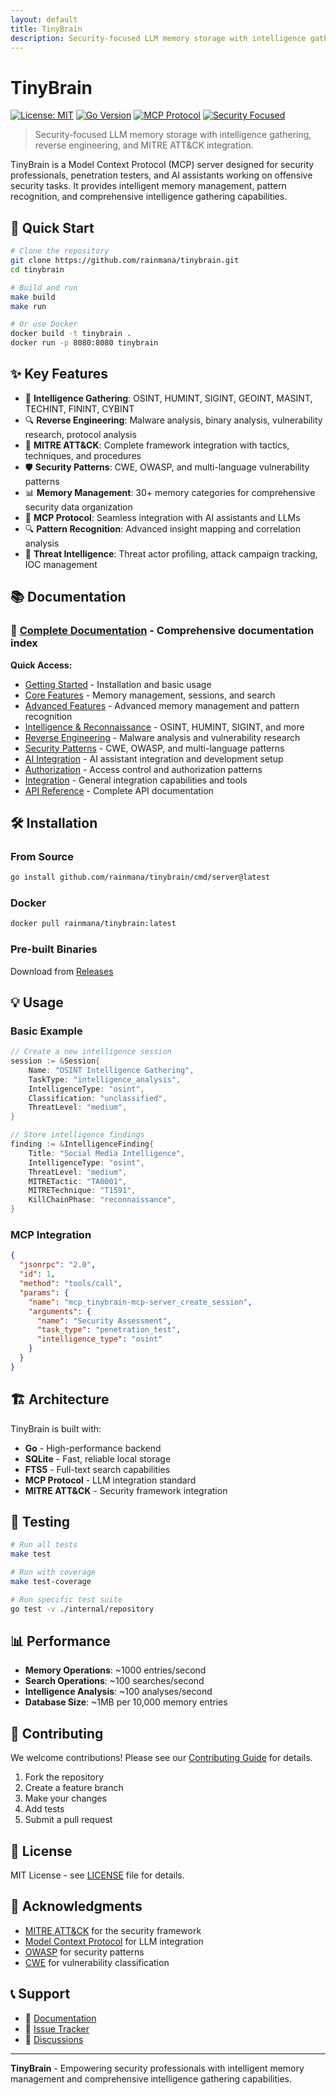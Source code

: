 ```yaml
---
layout: default
title: TinyBrain
description: Security-focused LLM memory storage with intelligence gathering, reverse engineering, and MITRE ATT&CK integration
---
```


<!-- Force rebuild - Dark theme test -->

# TinyBrain

[![License: MIT](https://img.shields.io/badge/License-MIT-yellow.svg)](https://opensource.org/licenses/MIT)
[![Go Version](https://img.shields.io/badge/Go-1.21+-blue.svg)](https://golang.org/)
[![MCP Protocol](https://img.shields.io/badge/MCP-Protocol-green.svg)](https://modelcontextprotocol.io/)
[![Security Focused](https://img.shields.io/badge/Security-Focused-red.svg)](https://github.com/rainmana/tinybrain)

> Security-focused LLM memory storage with intelligence gathering, reverse engineering, and MITRE ATT&CK integration.

TinyBrain is a Model Context Protocol (MCP) server designed for security professionals, penetration testers, and AI assistants working on offensive security tasks. It provides intelligent memory management, pattern recognition, and comprehensive intelligence gathering capabilities.

## 🚀 Quick Start

```bash
# Clone the repository
git clone https://github.com/rainmana/tinybrain.git
cd tinybrain

# Build and run
make build
make run

# Or use Docker
docker build -t tinybrain .
docker run -p 8080:8080 tinybrain
```

## ✨ Key Features

- 🧠 **Intelligence Gathering**: OSINT, HUMINT, SIGINT, GEOINT, MASINT, TECHINT, FININT, CYBINT
- 🔍 **Reverse Engineering**: Malware analysis, binary analysis, vulnerability research, protocol analysis
- 🎯 **MITRE ATT&CK**: Complete framework integration with tactics, techniques, and procedures
- 🛡️ **Security Patterns**: CWE, OWASP, and multi-language vulnerability patterns
- 📊 **Memory Management**: 30+ memory categories for comprehensive security data organization
- 🔗 **MCP Protocol**: Seamless integration with AI assistants and LLMs
- 🔍 **Pattern Recognition**: Advanced insight mapping and correlation analysis
- 🎯 **Threat Intelligence**: Threat actor profiling, attack campaign tracking, IOC management

## 📚 Documentation

### 📖 **[Complete Documentation](documentation/)** - Comprehensive documentation index

**Quick Access:**
- [Getting Started](getting-started/) - Installation and basic usage
- [Core Features](core-features/) - Memory management, sessions, and search
- [Advanced Features](advanced-features/) - Advanced memory management and pattern recognition
- [Intelligence & Reconnaissance](intelligence/) - OSINT, HUMINT, SIGINT, and more
- [Reverse Engineering](reverse-engineering/) - Malware analysis and vulnerability research
- [Security Patterns](security-patterns/) - CWE, OWASP, and multi-language patterns
- [AI Integration](ai-integration/) - AI assistant integration and development setup
- [Authorization](authorization/) - Access control and authorization patterns
- [Integration](integration/) - General integration capabilities and tools
- [API Reference](api-reference/) - Complete API documentation

## 🛠️ Installation

### From Source
```bash
go install github.com/rainmana/tinybrain/cmd/server@latest
```

### Docker
```bash
docker pull rainmana/tinybrain:latest
```

### Pre-built Binaries
Download from [Releases](https://github.com/rainmana/tinybrain/releases)

## 💡 Usage

### Basic Example
```go
// Create a new intelligence session
session := &Session{
    Name: "OSINT Intelligence Gathering",
    TaskType: "intelligence_analysis",
    IntelligenceType: "osint",
    Classification: "unclassified",
    ThreatLevel: "medium",
}

// Store intelligence findings
finding := &IntelligenceFinding{
    Title: "Social Media Intelligence",
    IntelligenceType: "osint",
    ThreatLevel: "medium",
    MITRETactic: "TA0001",
    MITRETechnique: "T1591",
    KillChainPhase: "reconnaissance",
}
```

### MCP Integration
```json
{
  "jsonrpc": "2.0",
  "id": 1,
  "method": "tools/call",
  "params": {
    "name": "mcp_tinybrain-mcp-server_create_session",
    "arguments": {
      "name": "Security Assessment",
      "task_type": "penetration_test",
      "intelligence_type": "osint"
    }
  }
}
```

## 🏗️ Architecture

TinyBrain is built with:
- **Go** - High-performance backend
- **SQLite** - Fast, reliable local storage
- **FTS5** - Full-text search capabilities
- **MCP Protocol** - LLM integration standard
- **MITRE ATT&CK** - Security framework integration

## 🧪 Testing

```bash
# Run all tests
make test

# Run with coverage
make test-coverage

# Run specific test suite
go test -v ./internal/repository
```

## 📊 Performance

- **Memory Operations**: ~1000 entries/second
- **Search Operations**: ~100 searches/second
- **Intelligence Analysis**: ~100 analyses/second
- **Database Size**: ~1MB per 10,000 memory entries

## 🤝 Contributing

We welcome contributions! Please see our [Contributing Guide](contributing/) for details.

1. Fork the repository
2. Create a feature branch
3. Make your changes
4. Add tests
5. Submit a pull request

## 📄 License

MIT License - see [LICENSE](https://github.com/rainmana/tinybrain/blob/main/LICENSE) file for details.

## 🙏 Acknowledgments

- [MITRE ATT&CK](https://attack.mitre.org/) for the security framework
- [Model Context Protocol](https://modelcontextprotocol.io/) for LLM integration
- [OWASP](https://owasp.org/) for security patterns
- [CWE](https://cwe.mitre.org/) for vulnerability classification

## 📞 Support

- 📖 [Documentation](https://rainmana.github.io/tinybrain/)
- 🐛 [Issue Tracker](https://github.com/rainmana/tinybrain/issues)
- 💬 [Discussions](https://github.com/rainmana/tinybrain/discussions)

---

**TinyBrain** - Empowering security professionals with intelligent memory management and comprehensive intelligence gathering capabilities.
